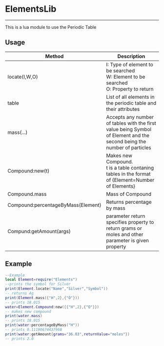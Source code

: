 # ElementsLib

---
This is a lua module to use the Periodic Table

## Usage

|Method                |Description|
| ------------------- |  ---------------------------------------------------- |
|locate(I,W,O)| I: Type of element to be searched </br> W: Element to be searched </br> O: Property to return|
|table|List of all elements in the periodic table and their attributes|
|mass(...)|Accepts any number of tables with the first value being Symbol of Element and the second being the number of particles|
|Compound:new(t)|Makes new Compound. </br> t is a table contaning tables in the format of {Element=Number of Elements}|
|Compound.mass|Mass of Compound|
|Compound:percentageByMass(Element)|Returns percentage by mass |
|Compund:getAmount(args)|parameter return specifies property to return grams or moles and other parameter is given property|

## Example

```lua
--Example
local Element=require("Elements")
--prints the symbol for Silver
print(Element.locate("Name","Silver","Symbol"))
-- returns Ag
print(Element.mass({"H",2},{"O"}))
-- prints 18.015
water=Element.Compound:new({{"H",2},{"O"}})
-- makes new compound
print(water.mass)
-- prints 18.015
print(water:percentageByMass("H"))
-- prints 0.11190674437968
print(water:getAmount{grams="36.03",returnValue="moles"})
-- prints 2.0
```

